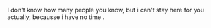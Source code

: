 I don't know how many people you know,
but i can't stay here for you actually,
becausse i have no time .

